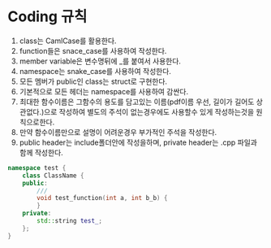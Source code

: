 # Coding 규칙

<!---
. 간단한 코딩 규칙
. 필요하다고 생각하는 규칙은 추가하신 후 알려주면 코딩에 반영할게요.
-->
1. class는 CamlCase를 활용한다.
2. function들은 snace_case를 사용하여 작성한다.
3. member variable은 변수명뒤에 _를 붙여서 사용한다. 
4. namespace는 snake_case를 사용하여 작성한다.
5. 모든 멤버가 public인 class는 struct로 구현한다.
6. 기본적으로 모든 헤더는 namespace를 사용하여 감싼다. 
7. 최대한 함수이름은 그함수의 용도를 담고있는 이름(pdf이름 우선, 길이가 길어도 상관없다.)으로 작성하여 별도의 주석이 없는경우에도 사용할수 있게 작성하는것을 원칙으로한다.
8. 만약 함수이름만으로 설명이 어려운경우 부가적인 주석을 작성한다.
9. public header는 include폴더안에 작성을하며, private header는 .cpp 파일과 함께 작성한다.

```cpp
namespace test {
    class ClassName {
    public:
        /// 
        void test_function(int a, int b_b) {
        }
    private:
        std::string test_;
    };
}
```
